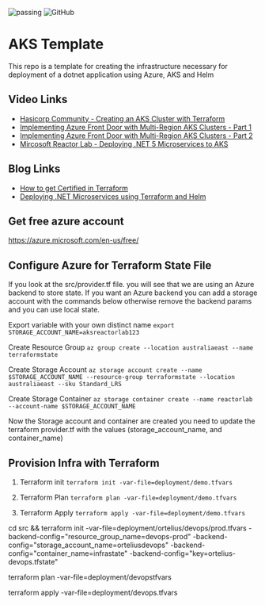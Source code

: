 ![passing](https://github.com/bradmccoydev/aks/actions/workflows/ci.yml/badge.svg) ![GitHub](https://img.shields.io/github/license/bradmccoydev/aks)
# AKS Template
This repo is a template for creating the infrastructure necessary for deployment of a dotnet application using Azure, AKS and Helm

## Video Links
* [Hasicorp Community - Creating an AKS Cluster with Terraform](https://www.youtube.com/watch?v=K7Ku6p3nI_c)
* [Implementing Azure Front Door with Multi-Region AKS Clusters - Part 1](https://www.youtube.com/watch?v=wMwsCeFdwnI)
* [Implementing Azure Front Door with Multi-Region AKS Clusters - Part 2](https://www.youtube.com/watch?v=f4q1TqwsX_k)
* [Mircosoft Reactor Lab - Deploying .NET 5 Microservices to AKS](https://www.youtube.com/watch?v=BLu8swd2i_g)

## Blog Links
* [How to get Certified in Terraform](https://blog.bradmccoy.io/devops-journey-how-to-get-certified-in-terraform-c0bce1caa3d)
* [Deploying .NET Microservices using Terraform and Helm](https://blog.bradmccoy.io/deploying-net-5-microservices-to-aks-using-terraform-and-helm-f64d026b1569)

## Get free azure account
https://azure.microsoft.com/en-us/free/

## Configure Azure for Terraform State File
If you look at the src/provider.tf file. you will see that we are using an Azure backend to store state. If you want an Azure backend you can add a storage account with the commands below otherwise remove the backend params and you can use local state.

Export variable with your own distinct name
``` export STORAGE_ACCOUNT_NAME=aksreactorlab123 ```

Create Resource Group
``` az group create --location australiaeast --name terraformstate ```

Create Storage Account
``` az storage account create --name $STORAGE_ACCOUNT_NAME --resource-group terraformstate --location australiaeast --sku Standard_LRS ```

Create Storage Container
``` az storage container create --name reactorlab --account-name $STORAGE_ACCOUNT_NAME ```

Now the Storage account and container are created you need to update the terraform provider.tf with the values (storage_account_name, and container_name)

## Provision Infra with Terraform

1. Terraform init
``` terraform init -var-file=deployment/demo.tfvars  ```

3. Terraform Plan
``` terraform plan -var-file=deployment/demo.tfvars ```

4. Terraform Apply
``` terraform apply -var-file=deployment/demo.tfvars ```

cd src && terraform init -var-file=deployment/ortelius/devops/prod.tfvars -backend-config="resource_group_name=devops-prod" -backend-config="storage_account_name=orteliusdevops" -backend-config="container_name=infrastate" -backend-config="key=ortelius-devops.tfstate"

terraform plan -var-file=deployment/devopstfvars 

terraform apply -var-file=deployment/devops.tfvars 
